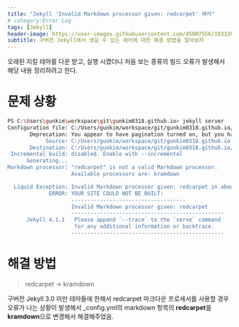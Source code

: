 ```yaml
---
title: "Jekyll 'Invalid Markdown processor given: redcarpet' 에러"
# category:Error Log
tags: [Jekyll]
header-image: https://user-images.githubusercontent.com/45007556/103326178-75fb0d80-4a92-11eb-983c-dbd6adc70b15.png
subtitle: 구버전 Jekyll에서 생길 수 있는 에러에 대한 해결 방법을 알아보자
---
```


오래된 지킬 테마를 다운 받고, 실행 시켰더니 처음 보는 종류의 빌드 오류가 발생해서 해당 내용 정리하려고 한다.

# 문제 상황

```bash
PS C:\Users\gunkim\workspace\git\gunkim0318.github.io> jekyll server
Configuration file: C:/Users/gunkim/workspace/git/gunkim0318.github.io/_config.yml
       Deprecation: You appear to have pagination turned on, but you haven't included the `jekyll-paginate` gem. Ensure you have `plugins: [jekyll-paginate]` in your configuration file.
            Source: C:/Users/gunkim/workspace/git/gunkim0318.github.io
       Destination: C:/Users/gunkim/workspace/git/gunkim0318.github.io/_site
 Incremental build: disabled. Enable with --incremental
      Generating...
Markdown processor: "redcarpet" is not a valid Markdown processor.
                    Available processors are: kramdown

  Liquid Exception: Invalid Markdown processor given: redcarpet in about.html
             ERROR: YOUR SITE COULD NOT BE BUILT:
                    ------------------------------------
                    Invalid Markdown processor given: redcarpet
                    ------------------------------------------------
      Jekyll 4.1.1   Please append `--trace` to the `serve` command
                     for any additional information or backtrace.
                    ------------------------------------------------
```

# 해결 방법

> redcarpet -> kramdown

구버전 Jekyll 3.0 미만 테마들에 한해서 redcarpet 마크다운 프로세서를 사용할 경우 오류가 나는 상황이 발생해서 \_config.yml의 markdown 항목의 **redcarpet**를 **kramdown**으로 변경해서 해결해주었음.
